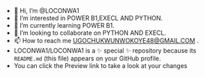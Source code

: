 - 👋 Hi, I’m @LOCONWA1
- 👀 I’m interested in POWER B1,EXECL AND PYTHON.
- 🌱 I’m currently learning POWER B1.
- 💞️ I’m looking to collaborate on PYTHON AND EXECL.
- 📫 How to reach me UGOCHUKWUNWOKOYE48@GMAIL.COM .
- LOCONWA1/LOCONWA1 is a ✨ special ✨ repository because its `README.md` (this file) appears on your GitHub profile.
- You can click the Preview link to take a look at your changes
